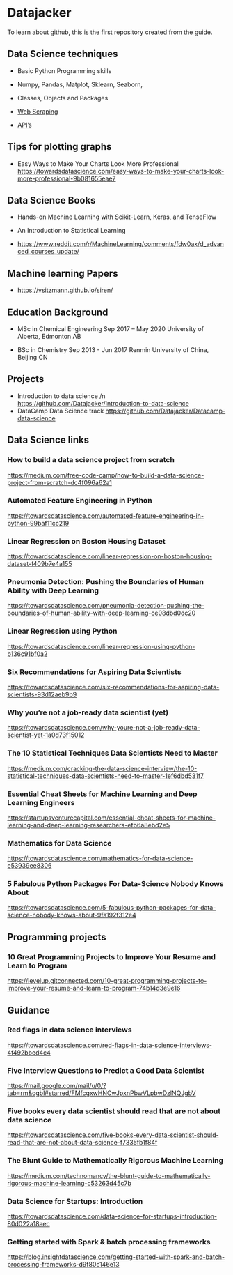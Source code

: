 # Datajacker
To learn about github, this is the first repository created from the guide.

## Data Science techniques
* Basic Python Programming skills

* Numpy, Pandas, Matplot, Sklearn, Seaborn,

* Classes, Objects and Packages

* [Web Scraping](https://towardsdatascience.com/byod-build-your-own-dataset-for-free-67133840dc85)

* [API’s](https://www.dataquest.io/blog/python-api-tutorial/)
 
## Tips for plotting graphs
* Easy Ways to Make Your Charts Look More Professional
  https://towardsdatascience.com/easy-ways-to-make-your-charts-look-more-professional-9b081655eae7
  
## Data Science Books
* Hands-on Machine Learning with Scikit-Learn, Keras, and TenseFlow

* An Introduction to Statistical Learning

* https://www.reddit.com/r/MachineLearning/comments/fdw0ax/d_advanced_courses_update/

## Machine learning Papers
* https://vsitzmann.github.io/siren/

## Education Background
* MSc in Chemical Engineering                                                                               Sep 2017 – May 2020
  University of Alberta, Edmonton AB
  
* BSc in Chemistry                                                                                          Sep 2013 - Jun 2017
  Renmin University of China, Beijing CN
  
## Projects
* Introduction to data science /n
  https://github.com/Datajacker/Introduction-to-data-science
* DataCamp Data Science track
  https://github.com/Datajacker/Datacamp-data-science
  
## Data Science links
### How to build a data science project from scratch
https://medium.com/free-code-camp/how-to-build-a-data-science-project-from-scratch-dc4f096a62a1

### Automated Feature Engineering in Python
https://towardsdatascience.com/automated-feature-engineering-in-python-99baf11cc219

### Linear Regression on Boston Housing Dataset
https://towardsdatascience.com/linear-regression-on-boston-housing-dataset-f409b7e4a155

### Pneumonia Detection: Pushing the Boundaries of Human Ability with Deep Learning
https://towardsdatascience.com/pneumonia-detection-pushing-the-boundaries-of-human-ability-with-deep-learning-ce08dbd0dc20

### Linear Regression using Python
https://towardsdatascience.com/linear-regression-using-python-b136c91bf0a2
### Six Recommendations for Aspiring Data Scientists
https://towardsdatascience.com/six-recommendations-for-aspiring-data-scientists-93d12aeb9b9
### Why you’re not a job-ready data scientist (yet)
https://towardsdatascience.com/why-youre-not-a-job-ready-data-scientist-yet-1a0d73f15012
### The 10 Statistical Techniques Data Scientists Need to Master
https://medium.com/cracking-the-data-science-interview/the-10-statistical-techniques-data-scientists-need-to-master-1ef6dbd531f7
### Essential Cheat Sheets for Machine Learning and Deep Learning Engineers
https://startupsventurecapital.com/essential-cheat-sheets-for-machine-learning-and-deep-learning-researchers-efb6a8ebd2e5
### Mathematics for Data Science
https://towardsdatascience.com/mathematics-for-data-science-e53939ee8306
### 5 Fabulous Python Packages For Data-Science Nobody Knows About
https://towardsdatascience.com/5-fabulous-python-packages-for-data-science-nobody-knows-about-9fa192f312e4

## Programming projects
### 10 Great Programming Projects to Improve Your Resume and Learn to Program
https://levelup.gitconnected.com/10-great-programming-projects-to-improve-your-resume-and-learn-to-program-74b14d3e9e16

## Guidance
### Red flags in data science interviews
https://towardsdatascience.com/red-flags-in-data-science-interviews-4f492bbed4c4
### Five Interview Questions to Predict a Good Data Scientist
https://mail.google.com/mail/u/0/?tab=rm&ogbl#starred/FMfcgxwHNCwJpxnPbwVLpbwDzlNQJgbV
### Five books every data scientist should read that are not about data science
https://towardsdatascience.com/five-books-every-data-scientist-should-read-that-are-not-about-data-science-f7335fb1f84f
### The Blunt Guide to Mathematically Rigorous Machine Learning
https://medium.com/technomancy/the-blunt-guide-to-mathematically-rigorous-machine-learning-c53263d45c7b
### Data Science for Startups: Introduction
https://towardsdatascience.com/data-science-for-startups-introduction-80d022a18aec
### Getting started with Spark & batch processing frameworks
https://blog.insightdatascience.com/getting-started-with-spark-and-batch-processing-frameworks-d9f80c146e13
